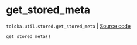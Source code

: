 # get_stored_meta
`toloka.util.stored.get_stored_meta` | [Source code](https://github.com/Toloka/toloka-kit/blob/v1.0.1/src/util/stored.py#L29)

```python
get_stored_meta()
```


